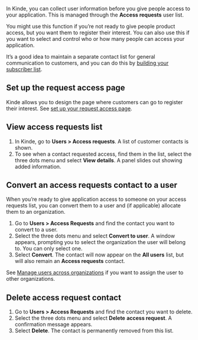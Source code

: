 
In Kinde, you can collect user information before you give people access to your application. This is managed through the **Access requests** user list.

You might use this function if you’re not ready to give people product access, but you want them to register their interest. You can also use this if you want to select and control who or how many people can access your application.

It’s a good idea to maintain a separate contact list for general communication to customers, and you can do this by [building your subscriber list](/manage-users/add-and-edit/manage-subscribers/).

## Set up the request access page

Kinde allows you to design the page where customers can go to register their interest. See [set up your request access page](/design/pages/set-up-the-request-access-page/).

## View access requests list

1. In Kinde, go to **Users > Access requests**. A list of customer contacts is shown.
2. To see when a contact requested access, find them in the list, select the three dots menu and select **View details**. A panel slides out showing added information.

## Convert an access requests contact to a user

When you’re ready to give application access to someone on your access requests list, you can convert them to a user and (if applicable) allocate them to an organization.

1. Go to **Users > Access Requests** and find the contact you want to convert to a user.
2. Select the three dots menu and select **Convert to user**. A window appears, prompting you to select the organization the user will belong to. You can only select one.
3. Select **Convert**. The contact will now appear on the **All users** list, but will also remain an **Access requests** contact.

See [Manage users across organizations](/manage-users/about/manage-users-across-organizations/) if you want to assign the user to other organizations.

## Delete access request contact

1. Go to **Users > Access Requests** and find the contact you want to delete.
2. Select the three dots menu and select **Delete** **access request**. A confirmation message appears.
3. Select **Delete**. The contact is permanently removed from this list.
